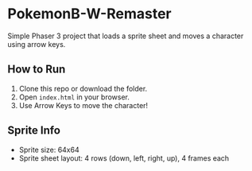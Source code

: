# PokemonB-W-Remaster

Simple Phaser 3 project that loads a sprite sheet and moves a character using arrow keys.

## How to Run

1. Clone this repo or download the folder.
2. Open `index.html` in your browser.
3. Use Arrow Keys to move the character!

## Sprite Info

- Sprite size: 64x64
- Sprite sheet layout: 4 rows (down, left, right, up), 4 frames each
